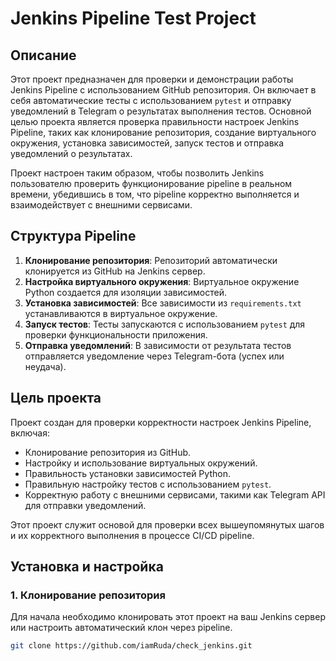 # Jenkins Pipeline Test Project

## Описание

Этот проект предназначен для проверки и демонстрации работы Jenkins Pipeline с использованием GitHub репозитория. Он включает в себя автоматические тесты с использованием `pytest` и отправку уведомлений в Telegram о результатах выполнения тестов. Основной целью проекта является проверка правильности настроек Jenkins Pipeline, таких как клонирование репозитория, создание виртуального окружения, установка зависимостей, запуск тестов и отправка уведомлений о результатах.

Проект настроен таким образом, чтобы позволить Jenkins пользователю проверить функционирование pipeline в реальном времени, убедившись в том, что pipeline корректно выполняется и взаимодействует с внешними сервисами.

## Структура Pipeline

1. **Клонирование репозитория**: Репозиторий автоматически клонируется из GitHub на Jenkins сервер.
2. **Настройка виртуального окружения**: Виртуальное окружение Python создается для изоляции зависимостей.
3. **Установка зависимостей**: Все зависимости из `requirements.txt` устанавливаются в виртуальное окружение.
4. **Запуск тестов**: Тесты запускаются с использованием `pytest` для проверки функциональности приложения.
5. **Отправка уведомлений**: В зависимости от результата тестов отправляется уведомление через Telegram-бота (успех или неудача).

## Цель проекта

Проект создан для проверки корректности настроек Jenkins Pipeline, включая:
- Клонирование репозитория из GitHub.
- Настройку и использование виртуальных окружений.
- Правильность установки зависимостей Python.
- Правильную настройку тестов с использованием `pytest`.
- Корректную работу с внешними сервисами, такими как Telegram API для отправки уведомлений.

Этот проект служит основой для проверки всех вышеупомянутых шагов и их корректного выполнения в процессе CI/CD pipeline.

## Установка и настройка

### 1. Клонирование репозитория

Для начала необходимо клонировать этот проект на ваш Jenkins сервер или настроить автоматический клон через pipeline.

```bash
git clone https://github.com/iamRuda/check_jenkins.git

